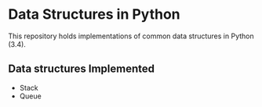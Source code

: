 # Data Structures in Python

This repository holds implementations of common data structures in Python (3.4).

## Data structures Implemented

- Stack
- Queue
